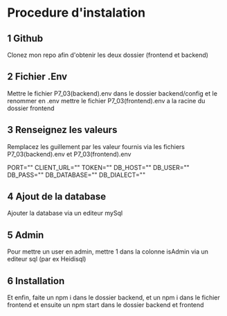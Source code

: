# Procedure d'instalation 

## 1  Github
Clonez mon repo afin d'obtenir les deux dossier (frontend et backend)


## 2  Fichier .Env
 Mettre le fichier P7_03(backend).env dans le dossier backend/config et le renommer en .env
 mettre le fichier P7_03(frontend).env a la racine du dossier frontend


## 3 Renseignez les valeurs
Remplacez les guillement par les valeur fournis via les fichiers P7_03(backend).env et P7_03(frontend).env

PORT=""
CLIENT_URL=""
TOKEN=""
DB_HOST=""
DB_USER=""
DB_PASS=""
DB_DATABASE=""
DB_DIALECT=""

## 4 Ajout de la database
Ajouter la database via un editeur mySql

## 5 Admin
Pour mettre un user en admin, mettre 1 dans la colonne isAdmin via un editeur sql (par ex Heidisql)

## 6 Installation
Et enfin, faite un npm i dans le dossier backend, et un npm i dans le fichier frontend
et ensuite un npm start dans le dossier backend et frontend



